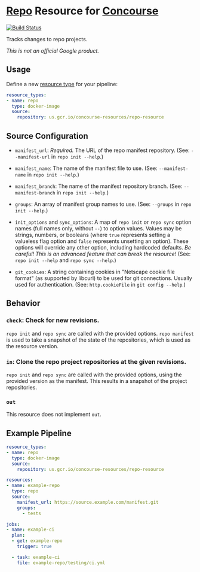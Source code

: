# [Repo](https://source.android.com/source/using-repo) Resource for [Concourse](https://concourse.ci/)

[![Build Status](https://travis-ci.org/google/concourse-resources.svg?branch=master)](https://travis-ci.org/google/concourse-resources)

Tracks changes to repo projects.

*This is not an official Google product.*

## Usage

Define a new [resource type](https://concourse.ci/configuring-resource-types.html)
for your pipeline:

``` yaml
resource_types:
- name: repo
  type: docker-image
  source:
    repository: us.gcr.io/concourse-resources/repo-resource
```

## Source Configuration

* `manifest_url`: *Required.* The URL of the repo manifest repository.
  (See: `--manifest-url` in `repo init --help`.)

* `manifest_name`: The name of the manifest file to use.
  (See: `--manifest-name` in `repo init --help`.)

* `manifest_branch`: The name of the manifest repository branch.
  (See: `--manifest-branch` in `repo init --help`.)

* `groups`: An array of manifest group names to use.
  (See: `--groups` in `repo init --help`.)

* `init_options` and `sync_options`: A map of `repo init` or `repo sync` option
  names (full names only, without `--`) to option values. Values may be strings,
  numbers, or booleans (where `true` represents setting a valueless flag option
  and `false` represents unsetting an option). These options will override any
  other option, including hardcoded defaults.
  *Be careful! This is an advanced feature that can break the resource!*
  (See: `repo init --help` and `repo sync --help`.)

* `git_cookies`: A string containing cookies in "Netscape cookie file format"
  (as supported by libcurl) to be used for git connections. Usually used for
  authentication. (See: `http.cookieFile` in `git config --help`.)

## Behavior

### `check`: Check for new revisions.

`repo init` and `repo sync` are called with the provided options. `repo
manifest` is used to take a snapshot of the state of the repositories, which is
used as the resource version.

### `in`: Clone the repo project repositories at the given revisions.

`repo init` and `repo sync` are called with the provided options, using the
provided version as the manifest. This results in a snapshot of the project
repositories.

### `out`

This resource does not implement `out`.

## Example Pipeline

``` yaml
resource_types:
- name: repo
  type: docker-image
  source:
    repository: us.gcr.io/concourse-resources/repo-resource

resources:
- name: example-repo
  type: repo
  source:
    manifest_url: https://source.example.com/manifest.git
    groups:
      - tests

jobs:
- name: example-ci
  plan:
  - get: example-repo
    trigger: true

  - task: example-ci
    file: example-repo/testing/ci.yml
```
